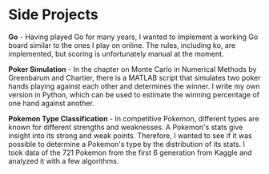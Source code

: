# Side Projects 

**Go** - Having played Go for many years, I wanted to implement a working Go board similar to the ones I play on online. The rules, including ko, are implemented, but scoring is unfortunately manual at the moment. 

**Poker Simulation** - In the chapter on Monte Carlo in Numerical Methods by Greenbarum and Chartier, there is a MATLAB script that simulates two poker hands playing against each other and determines the winner. I write my own version in Python, which can be used to estimate the winning percentage of one hand against another. 

**Pokemon Type Classification** - In competitive Pokemon, different types are known for different strengths and weaknesses. A Pokemon's stats give insight into its strong and weak points. Therefore, I wanted to see if it was possible to determine a Pokemon's type by the distribution of its stats. I took data of the 721 Pokemon from the first 6 generation from Kaggle and analyzed it with a few algorithms. 
